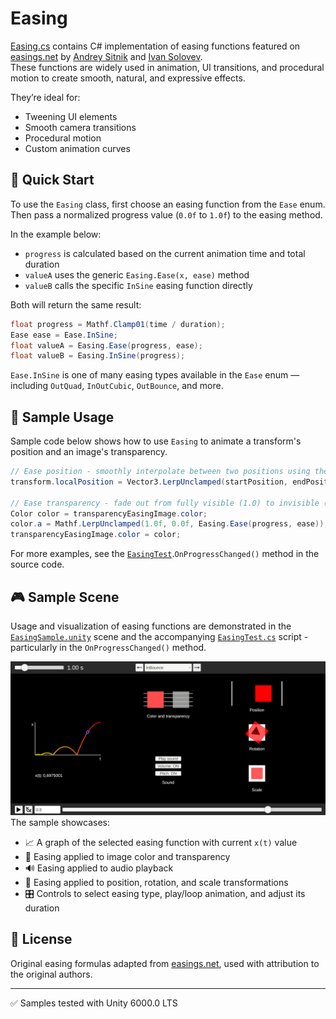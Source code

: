 ﻿# Easing
[Easing.cs](Easing.cs) contains C# implementation of easing functions featured on [easings.net](https://easings.net) by [Andrey Sitnik](https://sitnik.ru/en) and [Ivan Solovev](https://solovev.one).  
These functions are widely used in animation, UI transitions, and procedural motion to create smooth, natural, and expressive effects.

They’re ideal for:

- Tweening UI elements
- Smooth camera transitions
- Procedural motion
- Custom animation curves

## 🚀 Quick Start
To use the `Easing` class, first choose an easing function from the `Ease` enum.  
Then pass a normalized progress value (`0.0f` to `1.0f`) to the easing method.

In the example below:
- `progress` is calculated based on the current animation time and total duration
- `valueA` uses the generic `Easing.Ease(x, ease)` method
- `valueB` calls the specific `InSine` easing function directly

Both will return the same result:
```csharp
float progress = Mathf.Clamp01(time / duration);
Ease ease = Ease.InSine;
float valueA = Easing.Ease(progress, ease);
float valueB = Easing.InSine(progress);
```
`Ease.InSine` is one of many easing types available in the `Ease` enum — including `OutQuad`, `InOutCubic`, `OutBounce`, and more.

## 🎯 Sample Usage
Sample code below shows how to use `Easing` to animate a transform's position and an image's transparency.
```csharp
// Ease position - smoothly interpolate between two positions using the selected easing
transform.localPosition = Vector3.LerpUnclamped(startPosition, endPosition, Easing.Ease(progress, ease));

// Ease transparency - fade out from fully visible (1.0) to invisible (0.0)
Color color = transparencyEasingImage.color;
color.a = Mathf.LerpUnclamped(1.0f, 0.0f, Easing.Ease(progress, ease)); // lerp from 1.0 to 0.0 to create fade out effect
transparencyEasingImage.color = color;
```
For more examples, see the [`EasingTest`](Sample/EasingTest.cs).`OnProgressChanged()` method in the source code.

## 🎮 Sample Scene
Usage and visualization of easing functions are demonstrated in the [`EasingSample.unity`](Sample/EasingSample.unity) scene and the accompanying [`EasingTest.cs`](Sample/EasingTest.cs) script - particularly in the `OnProgressChanged()` method.

![Screenshot of a sample.](Sample/screenshot.png)
The sample showcases:
- 📈 A graph of the selected easing function with current `x(t)` value
- 🎨 Easing applied to image color and transparency
- 🔊 Easing applied to audio playback
- 📍 Easing applied to position, rotation, and scale transformations
- 🎛️ Controls to select easing type, play/loop animation, and adjust its duration

## 📜 License
Original easing formulas adapted from [easings.net](https://easings.net),
used with attribution to the original authors.

---

✅ Samples tested with Unity 6000.0 LTS